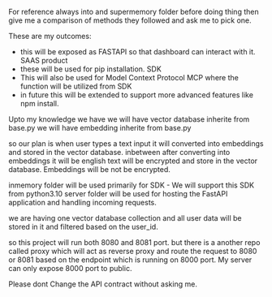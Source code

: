 For reference always into  and supermemory folder before doing thing then give me a comparison of methods they followed and ask me to pick one.

These are my outcomes:
- this will be exposed as FASTAPI so that dashboard can interact with it. SAAS product
- these will be used for pip installation. SDK
- This will also be used for Model Context Protocol MCP where the function will be utilized from SDK
- in future this will be extended to support more advanced features like npm install.

Upto my knowledge we have 
we will have vector database inherite from base.py
we will have embedding inherite from base.py

so our plan is when user types a text input it will converted into embeddings and stored in the vector database. inbetween after converting into embeddings it will be english text will be encrypted and store in the vector database. Embeddings will be not be encrypted.

inmemory folder will be used primarily for SDK - We will support this SDK from python3.10
server folder will be used for hosting the FastAPI application and handling incoming requests.

we are having one vector database collection and all user data will be stored in it and filtered based on the user_id.

so this project will run both 8080 and 8081 port. but there is a another repo called proxy which will act as reverse proxy and route the request to 8080 or 8081 based on the endpoint which is running on 8000 port. My server can only expose 8000 port to public.

Please dont Change the API contract without asking me.